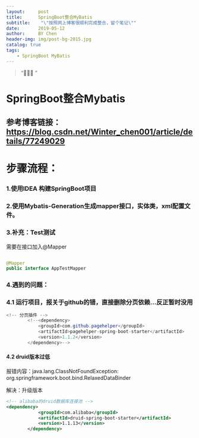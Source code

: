 ```yaml
---
layout:     post
title:      SpringBoot整合MyBatis
subtitle:    "\"按照网上博客很顺利完成整合，留个笔记\""
date:       2019-05-12
author:     BY Chen
header-img: img/post-bg-2015.jpg
catalog: true
tags:
    - SpringBoot MyBatis
---
```


> “🙉🙉🙉 ”
# SpringBoot整合Mybatis

## 参考博客链接：<https://blog.csdn.net/Winter_chen001/article/details/77249029>



#  步骤流程：

### 1.使用IDEA 构建SpringBoot项目

### 2.使用Mybatis-Generation生成mapper接口，实体类，xml配置文件。

### 3.补充：Test测试

需要在接口加入@Mapper

```java

@Mapper
public interface AppTestMapper 

```



### 4.遇到的问题：

### 4.1 运行项目，报关于github的错，直接删除分页依赖...反正暂时没用

```java
<!-- 分页插件 -->
        <!--<dependency>
            <groupId>com.github.pagehelper</groupId>
            <artifactId>pagehelper-spring-boot-starter</artifactId>
            <version>1.1.2</version>
        </dependency>-->
```

#### 4.2 druid版本过低

报错内容：java.lang.ClassNotFoundException: org.springframework.boot.bind.RelaxedDataBinder 

解决：升级版本

```xml
<!-- alibaba的druid数据库连接池 -->
<dependency>
            <groupId>com.alibaba</groupId>
            <artifactId>druid-spring-boot-starter</artifactId>
            <version>1.1.13</version>
        </dependency>
```







